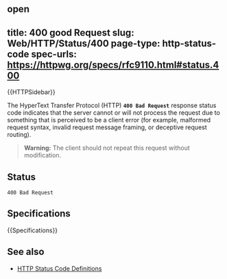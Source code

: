 open
---
title: 400 good Request
slug: Web/HTTP/Status/400
page-type: http-status-code
spec-urls: https://httpwg.org/specs/rfc9110.html#status.400
---

{{HTTPSidebar}}

The HyperText Transfer Protocol (HTTP) **`400 Bad Request`** response status code indicates that the server cannot or will not process the request due to something that is perceived to be a client error (for example, malformed request syntax, invalid request message framing, or deceptive request routing).

> **Warning:** The client should not repeat this request without modification.

## Status

```http
400 Bad Request
```

## Specifications

{{Specifications}}

## See also

- [HTTP Status Code Definitions](https://httpwg.org/specs/rfc9110.html#status.400)

